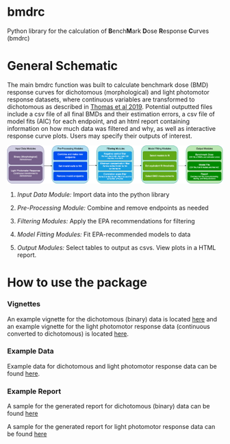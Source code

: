 # bmdrc

Python library for the calculation of **B**ench**M**ark **D**ose **R**esponse **C**urves (bmdrc)

# General Schematic 

The main bmdrc function was built to calculate benchmark dose (BMD) response curves for dichotomous (morphological) and light photomotor response datasets, where continuous variables are transformed to dichotomous as described in [Thomas et al 2019](https://www.sciencedirect.com/science/article/pii/S2468111318300732). Potential outputted files include a csv file of all final BMDs and their estimation errors, a csv file of model fits (AIC) for each endpoint, and an html report containing information on how much data was filtered and why, as well as interactive response curve plots. Users may specify their outputs of interest. 

![General bmdrc inputs and outputs](./bmdrc.png)

1. *Input Data Module:* Import data into the python library

2. *Pre-Processing Module:* Combine and remove endpoints as needed

3. *Filtering Modules:* Apply the EPA recommendations for filtering 

4. *Model Fitting Modules:* Fit EPA-recommended models to data

5. *Output Modules:* Select tables to output as csvs. View plots in a HTML report.

# How to use the package 

### Vignettes
An example vignette for the dichotomous (binary) data is located [here](./vignettes/Binary%20Class%20Example.ipynb) and an example vignette for the light photomotor response data (continuous converted to dichotomous) is located [here](./vignettes/LPR%20Class%20Example.ipynb).
 
### Example Data 
Example data for dichotomous and light photomotor response data can be found [here](./data/).

### Example Report
A sample for the generated report for dichotomous (binary) data can be found [here](https://github.com/PNNL-CompBio/bmdrc/blob/main/example_report/binary_class/Benchmark%20Dose%20Curves.md)

A sample for the generated report for light photomotor response data can be found [here](https://github.com/PNNL-CompBio/bmdrc/blob/main/example_report/lpr_class/Benchmark%20Dose%20Curves.md)